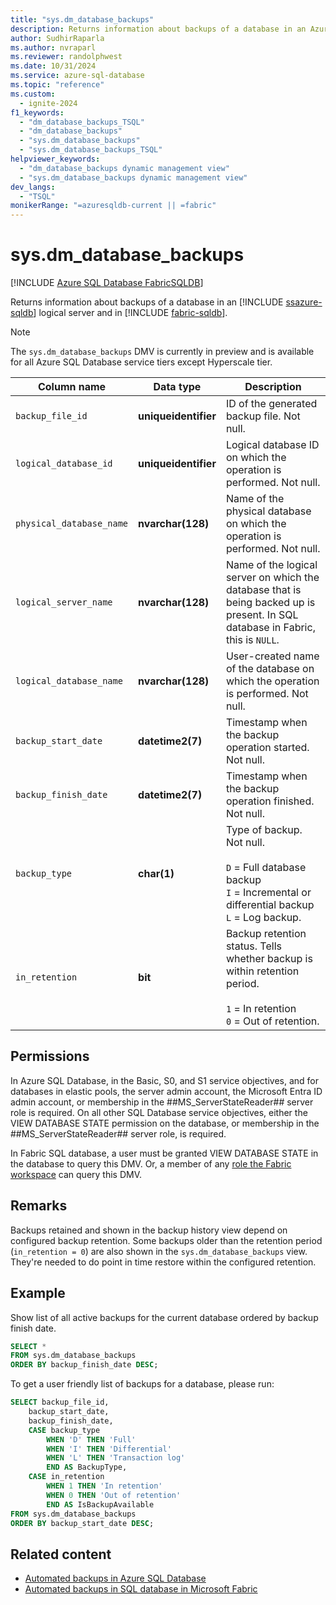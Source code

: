 ```yaml
---
title: "sys.dm_database_backups"
description: Returns information about backups of a database in an Azure SQL Database logical server and in Fabric SQL database.
author: SudhirRaparla
ms.author: nvraparl
ms.reviewer: randolphwest
ms.date: 10/31/2024
ms.service: azure-sql-database
ms.topic: "reference"
ms.custom:
  - ignite-2024
f1_keywords:
  - "dm_database_backups_TSQL"
  - "dm_database_backups"
  - "sys.dm_database_backups"
  - "sys.dm_database_backups_TSQL"
helpviewer_keywords:
  - "dm_database_backups dynamic management view"
  - "sys.dm_database_backups dynamic management view"
dev_langs:
  - "TSQL"
monikerRange: "=azuresqldb-current || =fabric"
---
```

# sys.dm_database_backups

[!INCLUDE [Azure SQL Database FabricSQLDB](../../includes/applies-to-version/asdb-fabricsqldb.md)]

Returns information about backups of a database in an [!INCLUDE [ssazure-sqldb](../../includes/ssazure-sqldb.md)] logical server and in [!INCLUDE [fabric-sqldb](../../includes/fabric-sqldb.md)].

> [!NOTE]  
> The `sys.dm_database_backups` DMV is currently in preview and is available for all Azure SQL Database service tiers except Hyperscale tier.

| Column name | Data type | Description |
| --- | --- | --- |
| `backup_file_id` | **uniqueidentifier** | ID of the generated backup file. Not null. |
| `logical_database_id` | **uniqueidentifier** | Logical database ID on which the operation is performed. Not null. |
| `physical_database_name` | **nvarchar(128)** | Name of the physical database on which the operation is performed. Not null. |
| `logical_server_name` | **nvarchar(128)** | Name of the logical server on which the database that is being backed up is present. In SQL database in Fabric, this is `NULL`.|
| `logical_database_name` | **nvarchar(128)** | User-created name of the database on which the operation is performed. Not null. |
| `backup_start_date` | **datetime2(7)** | Timestamp when the backup operation started. Not null. |
| `backup_finish_date` | **datetime2(7)** | Timestamp when the backup operation finished. Not null. |
| `backup_type` | **char(1)** | Type of backup. Not null.<br /><br />`D` = Full database backup<br />`I` = Incremental or differential backup<br />`L` = Log backup. |
| `in_retention` | **bit** | Backup retention status. Tells whether backup is within retention period. <br /><br />`1` = In retention<br />`0` = Out of retention. |

## Permissions

In Azure SQL Database, in the Basic, S0, and S1 service objectives, and for databases in elastic pools, the server admin account, the Microsoft Entra ID admin account, or membership in the ##MS_ServerStateReader## server role is required. On all other SQL Database service objectives, either the VIEW DATABASE STATE permission on the database, or membership in the ##MS_ServerStateReader## server role, is required.

In Fabric SQL database, a user must be granted VIEW DATABASE STATE in the database to query this DMV. Or, a member of any [role the Fabric workspace](/fabric/get-started/roles-workspaces) can query this DMV.

## Remarks

Backups retained and shown in the backup history view depend on configured backup retention. Some backups older than the retention period (`in_retention = 0`) are also shown in the `sys.dm_database_backups` view. They're needed to do point in time restore within the configured retention.

## Example

Show list of all active backups for the current database ordered by backup finish date.

```sql
SELECT *
FROM sys.dm_database_backups
ORDER BY backup_finish_date DESC;
```

To get a user friendly list of backups for a database, please run:

```sql
SELECT backup_file_id, 
    backup_start_date,
    backup_finish_date,
    CASE backup_type
        WHEN 'D' THEN 'Full'
        WHEN 'I' THEN 'Differential'
        WHEN 'L' THEN 'Transaction log'
        END AS BackupType,
    CASE in_retention
        WHEN 1 THEN 'In retention'
        WHEN 0 THEN 'Out of retention'
        END AS IsBackupAvailable
FROM sys.dm_database_backups
ORDER BY backup_start_date DESC;
```

## Related content

- [Automated backups in Azure SQL Database](/azure/azure-sql/database/automated-backups-overview)
- [Automated backups in SQL database in Microsoft Fabric](/fabric/database/sql/backup)
